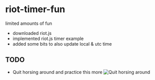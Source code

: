 # riot-timer-fun
limited amounts of fun

- downloaded riot.js
- implemented riot.js timer example
- added some bits to also update local & utc time

## TODO
 - Quit horsing around and practice this more
![Quit horsing around](http://media3.giphy.com/media/hpEzeWC2Pbrag/giphy.gif)
